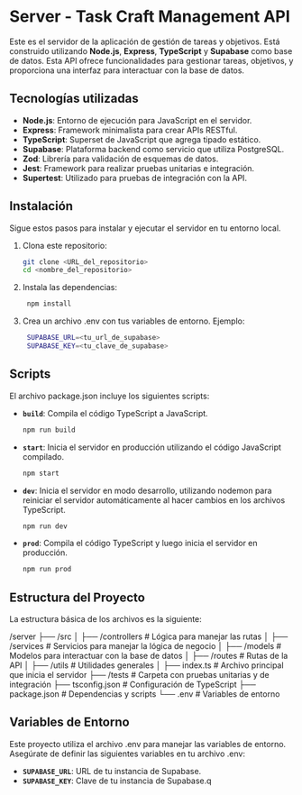 # Server - Task Craft Management API

Este es el servidor de la aplicación de gestión de tareas y objetivos. Está construido utilizando **Node.js**, **Express**, **TypeScript** y **Supabase** como base de datos. Esta API ofrece funcionalidades para gestionar tareas, objetivos, y proporciona una interfaz para interactuar con la base de datos.

## Tecnologías utilizadas

- **Node.js**: Entorno de ejecución para JavaScript en el servidor.
- **Express**: Framework minimalista para crear APIs RESTful.
- **TypeScript**: Superset de JavaScript que agrega tipado estático.
- **Supabase**: Plataforma backend como servicio que utiliza PostgreSQL.
- **Zod**: Librería para validación de esquemas de datos.
- **Jest**: Framework para realizar pruebas unitarias e integración.
- **Supertest**: Utilizado para pruebas de integración con la API.

## Instalación

Sigue estos pasos para instalar y ejecutar el servidor en tu entorno local.

1. Clona este repositorio:

   ```bash
   git clone <URL_del_repositorio>
   cd <nombre_del_repositorio>

2. Instala las dependencias:

   ```bash
    npm install

3. Crea un archivo .env con tus variables de entorno. Ejemplo:

   ```bash
    SUPABASE_URL=<tu_url_de_supabase>
    SUPABASE_KEY=<tu_clave_de_supabase>

## Scripts

El archivo package.json incluye los siguientes scripts:

- **`build`**: Compila el código TypeScript a JavaScript.
  ```bash
  npm run build

- **`start`**: Inicia el servidor en producción utilizando el código JavaScript compilado.

    ```bash
    npm start

- **`dev`**: Inicia el servidor en modo desarrollo, utilizando nodemon para reiniciar el servidor automáticamente al hacer cambios en los archivos TypeScript.

    ```bash
    npm run dev
- **`prod`**: Compila el código TypeScript y luego inicia el servidor en producción.

    ```bash
    npm run prod


## Estructura del Proyecto
La estructura básica de los archivos es la siguiente:

/server
├── /src
│   ├── /controllers      # Lógica para manejar las rutas
│   ├── /services         # Servicios para manejar la lógica de negocio
│   ├── /models           # Modelos para interactuar con la base de datos
│   ├── /routes           # Rutas de la API
│   ├── /utils            # Utilidades generales
│   ├── index.ts          # Archivo principal que inicia el servidor
├── /tests                # Carpeta con pruebas unitarias y de integración
├── tsconfig.json         # Configuración de TypeScript
├── package.json          # Dependencias y scripts
└── .env                  # Variables de entorno


## Variables de Entorno
Este proyecto utiliza el archivo .env para manejar las variables de entorno. Asegúrate de definir las siguientes variables en tu archivo .env:

- **`SUPABASE_URL`**: URL de tu instancia de Supabase.
- **`SUPABASE_KEY`**: Clave de tu instancia de Supabase.q